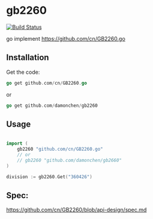 # gb2260

[![Build Status](https://img.shields.io/travis/damonchen/gb2260.svg?style=flat)](https://travis-ci.org/damonchen/gb2260)


go implement https://github.com/cn/GB2260.go


## Installation

Get the code:

```go
go get github.com/cn/GB2260.go
```
or
```go
go get github.com/damonchen/gb2260
```

## Usage

```go
    
import (
    gb2260 "github.com/cn/GB2260.go"
    // or
    // gb2260 "github.com/damonchen/gb2660"
)

division := gb2260.Get("360426")

```




## Spec:

https://github.com/cn/GB2260/blob/api-design/spec.md